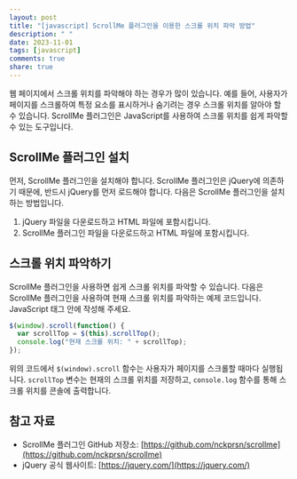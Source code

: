 ```yaml
---
layout: post
title: "[javascript] ScrollMe 플러그인을 이용한 스크롤 위치 파악 방법"
description: " "
date: 2023-11-01
tags: [javascript]
comments: true
share: true
---
```


웹 페이지에서 스크롤 위치를 파악해야 하는 경우가 많이 있습니다. 예를 들어, 사용자가 페이지를 스크롤하여 특정 요소를 표시하거나 숨기려는 경우 스크롤 위치를 알아야 할 수 있습니다. ScrollMe 플러그인은 JavaScript를 사용하여 스크롤 위치를 쉽게 파악할 수 있는 도구입니다.

## ScrollMe 플러그인 설치

먼저, ScrollMe 플러그인을 설치해야 합니다. ScrollMe 플러그인은 jQuery에 의존하기 때문에, 반드시 jQuery를 먼저 로드해야 합니다. 다음은 ScrollMe 플러그인을 설치하는 방법입니다.

1. jQuery 파일을 다운로드하고 HTML 파일에 포함시킵니다.
2. ScrollMe 플러그인 파일을 다운로드하고 HTML 파일에 포함시킵니다.

## 스크롤 위치 파악하기

ScrollMe 플러그인을 사용하면 쉽게 스크롤 위치를 파악할 수 있습니다. 다음은 ScrollMe 플러그인을 사용하여 현재 스크롤 위치를 파악하는 예제 코드입니다. JavaScript 태그 안에 작성해 주세요.

```javascript
$(window).scroll(function() {
  var scrollTop = $(this).scrollTop();
  console.log("현재 스크롤 위치: " + scrollTop);
});
```

위의 코드에서 `$(window).scroll` 함수는 사용자가 페이지를 스크롤할 때마다 실행됩니다. `scrollTop` 변수는 현재의 스크롤 위치를 저장하고, `console.log` 함수를 통해 스크롤 위치를 콘솔에 출력합니다.

## 참고 자료

- ScrollMe 플러그인 GitHub 저장소: [https://github.com/nckprsn/scrollme](https://github.com/nckprsn/scrollme)
- jQuery 공식 웹사이트: [https://jquery.com/](https://jquery.com/)